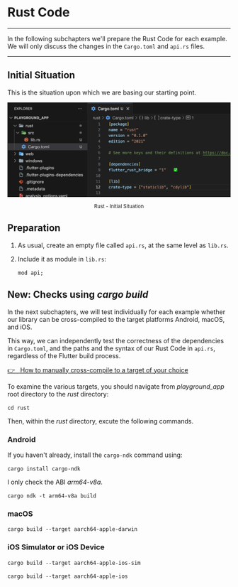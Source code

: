 # Rust Code

---

In the following subchapters we'll prepare the Rust Code for each example. We will only discuss the changes in the `Cargo.toml` and `api.rs` files.

---

## Initial Situation

This is the situation upon which we are basing our starting point.

<figure style="margin:0;"><img src="../../assets/playground/playground-rust-start.png" alt="Rust - Initial Situation"><figcaption style="font-size: 0.8em;text-align:center;"><p>Rust - Initial Situation</p></figcaption></figure>

## Preparation

1. As usual, create an empty file called `api.rs`, at the same level as `lib.rs`.

2. Include it as module in `lib.rs`:

   ```rust, ignore
   mod api;
   ```

## New: Checks using _cargo build_

In the next subchapters, we will test individually for each example whether our library can be cross-compiled to the target platforms Android, macOS, and iOS.

This way, we can independently test the correctness of the dependencies in `Cargo.toml`, and the paths and the syntax of our Rust Code in `api.rs`, regardless of the Flutter build process.

<a href="../../overview/cross-compiling.html?highlight=cargo%20build#how-to-manually-cross-compile-to-a-target-of-your-choice" target="_blank">👉 &nbsp; How to manually cross-compile to a target of your choice</a>

To examine the various targets, you should navigate from _playground_app_ root directory to the _rust_ directory:

```
cd rust
```

Then, within the _rust_ directory, excute the following commands.

### Android

If you haven't already, install the `cargo-ndk` command using:

```
cargo install cargo-ndk
```

I only check the ABI _arm64-v8a_.

```
cargo ndk -t arm64-v8a build
```

### macOS

```
cargo build --target aarch64-apple-darwin
```

### iOS Simulator or iOS Device

```
cargo build --target aarch64-apple-ios-sim
```

```
cargo build --target aarch64-apple-ios
```

